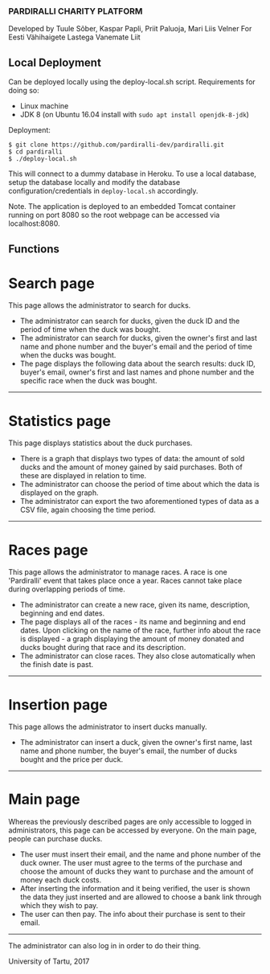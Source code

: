 ### PARDIRALLI CHARITY PLATFORM

Developed by Tuule Sõber, Kaspar Papli, Priit Paluoja, Mari Liis Velner
For Eesti Vähihaigete Lastega Vanemate Liit


## Local Deployment

Can be deployed locally using the deploy-local.sh script.
Requirements for doing so:
* Linux machine
* JDK 8 (on Ubuntu 16.04 install with `sudo apt install openjdk-8-jdk`)

Deployment:
```
$ git clone https://github.com/pardiralli-dev/pardiralli.git
$ cd pardiralli
$ ./deploy-local.sh
```
This will connect to a dummy database in Heroku. To use a local database, setup the database locally and modify the database configuration/credentials in `deploy-local.sh` accordingly.

Note. The application is deployed to an embedded Tomcat container running on port 8080 so the root webpage can be accessed via localhost:8080.

## Functions

# Search page

This page allows the administrator to search for ducks.
* The administrator can search for ducks, given the duck ID and the period of time when the duck was bought.
* The administrator can search for ducks, given the owner's first and last name and phone number and the buyer's email and the period of time when the ducks was bought.
* The page displays the following data about the search results: duck ID, buyer's email, owner's first and last names and phone number and the specific race when the duck was bought.
_____________________

# Statistics page

This page displays statistics about the duck purchases.
* There is a graph that displays two types of data: the amount of sold ducks and the amount of money gained by said purchases. Both of these are displayed in relation to time.
* The administrator can choose the period of time about which the data is displayed on the graph.
* The administrator can export the two aforementioned types of data as a CSV file, again choosing the time period.
_____________________

# Races page

This page allows the administrator to manage races. A race is one 'Pardiralli' event that takes place once a year. Races cannot take place during
    overlapping periods of time.
* The administrator can create a new race, given its name, description, beginning and end dates.
* The page displays all of the races - its name and beginning and end dates. Upon clicking on the name of the race, further info
    about the race is displayed - a graph displaying the amount of money donated and ducks bought during that race and its description.
* The administrator can close races. They also close automatically when the finish date is past.
_____________________

# Insertion page

This page allows the administrator to insert ducks manually.
* The administrator can insert a duck, given the owner's first name, last name and phone number, the buyer's email, the number of ducks bought and the price per duck.
_____________________

# Main page

Whereas the previously described pages are only accessible to logged in administrators, this page can be accessed by everyone.
On the main page, people can purchase ducks.
* The user must insert their email, and the name and phone number of the duck owner.
   The user must agree to the terms of the purchase and choose the amount of ducks they want to purchase and the amount of money each duck costs.
* After inserting the information and it being verified, the user is shown the data they just inserted and are allowed to choose
   a bank link through which they wish to pay.
* The user can then pay. The info about their purchase is sent to their email.
_____________________

The administrator can also log in in order to do their thing.



University of Tartu, 2017
